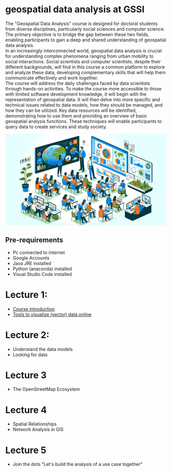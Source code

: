 # geospatial data analysis at GSSI
The "Geospatial Data Analysis" course is designed for doctoral students from diverse disciplines, particularly social sciences and computer science.<br/>The primary objective is to bridge the gap between these two fields, enabling participants to gain a deep and shared understanding of geospatial data analysis.<br/>
In an increasingly interconnected world, geospatial data analysis is crucial for understanding complex phenomena ranging from urban mobility to social interactions. Social scientists and computer scientists, despite their different backgrounds, will find in this course a common platform to explore and analyze these data, developing complementary skills that will help them communicate effectively and work together.<br/>
The course will address the daily challenges faced by data scientists through hands-on activities. To make the course more accessible to those with limited software development knowledge, it will begin with the representation of geospatial data. It will then delve into more specific and technical issues related to data models, how they should be managed, and how they can be utilized. Key data resources will be identified, demonstrating how to use them and providing an overview of basic geospatial analysis functions. These techniques will enable participants to query data to create services and study society.

![](https://raw.githubusercontent.com/napo/geeospatialdataanalysis_gssi/main/img/cover3.jpg)

## Pre-requirements
- Pc connected to internet
- Google Accounts
- Java JRE installed
- Python (anaconda) installed
- Visual Studio Code installed

# Lecture 1:
- [Course introduction](https://docs.google.com/presentation/d/e/2PACX-1vR6cxnjhSe7BgzFUiZeN_n__RZEVFhzY57unG_iTye1hjQl2I7-PHLA17fAl0AWVvt-rV0ILk5hG2hv/pub?start=false&loop=false&delayms=3000)
- [Tools to visualize (vector) data online](https://docs.google.com/presentation/d/e/2PACX-1vSC1B-MThz5FoYvCVmznkOh0Ohh6wZdK5po4mfsEvPm_qrq3hnYTF7IeHrRwyVx4xdEO8SdY36gPoJs/pub?start=false&loop=false&delayms=3000)

# Lecture 2:
- Understand the data models
- Looking for data

# Lecture 3
- The OpenStreetMap Ecosystem

# Lecture 4
- Spatial Relationships
- Network Analysis in GIS

# Lecture 5
- Join the dots "Let's build the analysis of a use case together"
